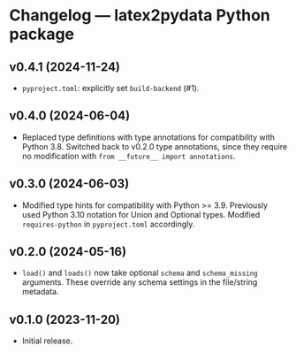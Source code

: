 # Changelog — latex2pydata Python package


## v0.4.1 (2024-11-24)

*  `pyproject.toml`:  explicitly set `build-backend` (#1).



## v0.4.0 (2024-06-04)

*  Replaced type definitions with type annotations for compatibility with
   Python 3.8.  Switched back to v0.2.0 type annotations, since they
   require no modification with `from __future__ import annotations`.


## v0.3.0 (2024-06-03)

*  Modified type hints for compatibility with Python >= 3.9.  Previously used
   Python 3.10 notation for Union and Optional types.  Modified
   `requires-python` in `pyproject.toml` accordingly.


## v0.2.0 (2024-05-16)

*  `load()` and `loads()` now take optional `schema` and `schema_missing`
   arguments.  These override any schema settings in the file/string metadata.


## v0.1.0 (2023-11-20)

*  Initial release.
